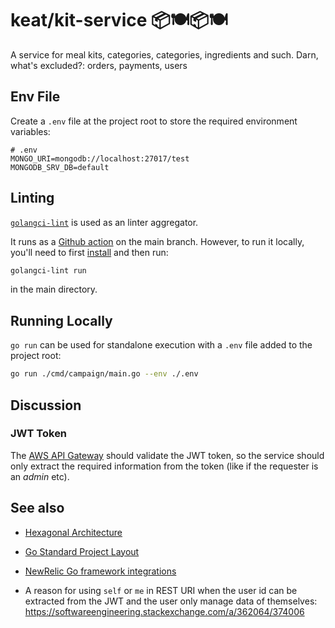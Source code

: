 # keat/kit-service 📦🍽️📦🍽️

A service for meal kits, categories, categories, ingredients and such. Darn, what's excluded?: orders, payments, users

## Env File

Create a `.env` file at the project root to store the required environment variables:

```
# .env
MONGO_URI=mongodb://localhost:27017/test
MONGODB_SRV_DB=default
```

## Linting

[`golangci-lint`](https://golangci-lint.run) is used as an linter aggregator.

It runs as a [Github action](./.github/workflows/lint.yml) on the main branch. However, to run it locally, you'll need to first [install](https://golangci-lint.run/usage/install/#local-installation) and then run:

```sh
golangci-lint run
```

in the main directory.

## Running Locally

`go run` can be used for standalone execution with a `.env` file added to the project root:

```sh
go run ./cmd/campaign/main.go --env ./.env
```

## Discussion

### JWT Token

The [AWS API Gateway](https://aws.amazon.com/api-gateway/) should validate the JWT token, so the service should only extract the required information from the token (like if the requester is an _admin_ etc).

## See also

- [Hexagonal Architecture](https://netflixtechblog.com/ready-for-changes-with-hexagonal-architecture-b315ec967749)

- [Go Standard Project Layout](https://github.com/golang-standards/project-layout)

- [NewRelic Go framework integrations](https://docs.newrelic.com/docs/apm/agents/go-agent/get-started/go-agent-compatibility-requirements/#frameworks)

- A reason for using `self` or `me` in REST URI when the user id can be extracted from the JWT and the user only manage data of themselves: https://softwareengineering.stackexchange.com/a/362064/374006
